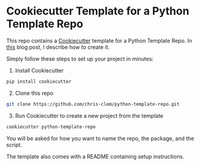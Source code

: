 # Cookiecutter Template for a Python Template Repo

This repo contains a [Cookiecutter](https://cookiecutter.readthedocs.io/en/1.7.0/) template for a Python Template Repo.
In [this](https://chris-clem.hashnode.dev/create-a-reasonable-python-template-project-with-poetry-pre-commit-and-github-actions-ck8jb6t9i00jlphs1askkcori) blog post, I describe how to create it.

Simply follow these steps to set up your project in minutes:
1. Install Cookiecutter
 ```bash
pip install cookiecutter
```

2. Clone this repo
 ```bash
git clone https://github.com/chris-clem/python-template-repo.git
```

3. Run Cookiecutter to create a new project from the template
 ```bash
cookiecutter python-template-repo
```
You will be asked for how you want to name the repo, the package, and the script.

The template also comes with a README containing setup instructions.
